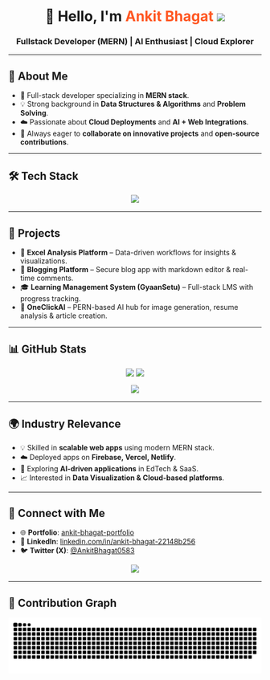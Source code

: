 <h1 align="center">  
  👋 Hello, I'm <span style="color:#FF5722;">Ankit Bhagat</span>  
  <img src="https://media.giphy.com/media/hvRJCLFzcasrR4ia7z/giphy.gif" width="35"/> 
</h1>  

<h3 align="center">  
  Fullstack Developer (MERN) | AI Enthusiast | Cloud Explorer  
</h3>  

---

## 🚀 About Me  
- 🌱 Full-stack developer specializing in **MERN stack**.  
- 💡 Strong background in **Data Structures & Algorithms** and **Problem Solving**.  
- ☁️ Passionate about **Cloud Deployments** and **AI + Web Integrations**.  
- 🎯 Always eager to **collaborate on innovative projects** and **open-source contributions**.  

---

## 🛠️ Tech Stack  
<p align="center">  
  <img src="https://skillicons.dev/icons?i=c,cpp,js,python,java,r,react,tailwind,bootstrap,html,css,nodejs,express,firebase,mongodb,mysql,postgres,git,github,postman,figma,netlify,vercel,cloudinary,arduino,matlab,opencv,linux,pandas,sklearn" />  
</p>  

---

## 💼 Projects  
- 🚀 **Excel Analysis Platform** – Data-driven workflows for insights & visualizations.  
- 📝 **Blogging Platform** – Secure blog app with markdown editor & real-time comments.  
- 🎓 **Learning Management System (GyaanSetu)** – Full-stack LMS with progress tracking.  
- 🤖 **OneClickAI** – PERN-based AI hub for image generation, resume analysis & article creation.  

---

## 📊 GitHub Stats  
<p align="center">  
  <img src="https://github-readme-stats-git-masterrstaa-rickstaa.vercel.app/api?username=bhagatankit05&show_icons=true&theme=tokyonight&count_private=true" height="160"/>  
  <img src="https://github-readme-stats-git-masterrstaa-rickstaa.vercel.app/api/top-langs/?username=bhagatankit05&layout=compact&theme=tokyonight" height="160"/>  
</p>  

<p align="center">  
  <img src="https://streak-stats.demolab.com?user=bhagatankit05&theme=tokyonight&hide_border=true" height="160"/>  
</p>  

---

## 🌍 Industry Relevance  
- 💡 Skilled in **scalable web apps** using modern MERN stack.  
- ☁️ Deployed apps on **Firebase, Vercel, Netlify**.  
- 🤖 Exploring **AI-driven applications** in EdTech & SaaS.  
- 📈 Interested in **Data Visualization & Cloud-based platforms**.  

---

## 📢 Connect with Me  
- 🌐 **Portfolio**: [ankit-bhagat-portfolio](https://ankit-bhagat-portfolio-0583.web.app)  
- 💼 **LinkedIn**: [linkedin.com/in/ankit-bhagat-22148b256](https://linkedin.com/in/ankit-bhagat-22148b256/)  
- 🐦 **Twitter (X)**: [@AnkitBhagat0583](https://twitter.com/AnkitBhagat0583)  

<p align="center">  
  <img src="https://readme-typing-svg.herokuapp.com?font=Fira+Code&size=22&pause=1000&color=007ACC&center=true&vCenter=true&width=600&lines=Full+Stack+MERN+Developer;AI+%7C+Cloud+%7C+Data+Visualization;Open+Source+Contributor;Always+Learning+New+Technologies..." />  
</p>  

---

## 🐍 Contribution Graph  
<p align="center">  
  <img src="https://raw.githubusercontent.com/Platane/snk/output/github-contribution-grid-snake.svg" alt="snake animation"/>  
</p>
